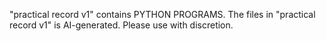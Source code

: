 "practical record v1" contains PYTHON PROGRAMS.
The files in "practical record v1" is AI-generated. Please use with discretion.
